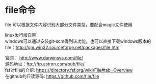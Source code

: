 # file命令

file 可以根据文件内容识别大部分文件类型，要配合magic文件使用  

linux发行版自带  
windows可以通过安装git-scm得到该功能，也可以直接下载windows版本的file：http://gnuwin32.sourceforge.net/packages/file.htm  

官网： http://www.darwinsys.com/file/  
源码地址：ftp://ftp.astron.com/pub/file/  
fsf对file的介绍: https://directory.fsf.org/wiki/File#tab=Overview  
在github的只读源码: https://github.com/file/file  

